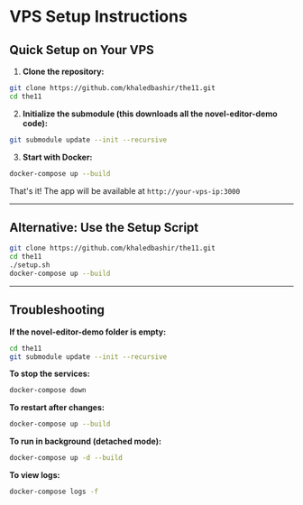 # VPS Setup Instructions

## Quick Setup on Your VPS

1. **Clone the repository:**
```bash
git clone https://github.com/khaledbashir/the11.git
cd the11
```

2. **Initialize the submodule (this downloads all the novel-editor-demo code):**
```bash
git submodule update --init --recursive
```

3. **Start with Docker:**
```bash
docker-compose up --build
```

That's it! The app will be available at `http://your-vps-ip:3000`

---

## Alternative: Use the Setup Script

```bash
git clone https://github.com/khaledbashir/the11.git
cd the11
./setup.sh
docker-compose up --build
```

---

## Troubleshooting

**If the novel-editor-demo folder is empty:**
```bash
cd the11
git submodule update --init --recursive
```

**To stop the services:**
```bash
docker-compose down
```

**To restart after changes:**
```bash
docker-compose up --build
```

**To run in background (detached mode):**
```bash
docker-compose up -d --build
```

**To view logs:**
```bash
docker-compose logs -f
```
